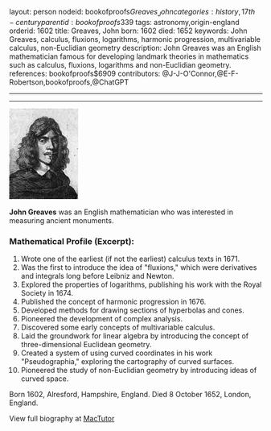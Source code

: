 layout: person
nodeid: bookofproofs$Greaves_John
categories: history,17th-century
parentid: bookofproofs$339
tags: astronomy,origin-england
orderid: 1602
title: Greaves, John
born: 1602
died: 1652
keywords: John Greaves, calculus, fluxions, logarithms, harmonic progression, multivariable calculus, non-Euclidian geometry
description: John Greaves was an English mathematician famous for developing landmark theories in mathematics such as calculus, fluxions, logarithms and non-Euclidian geometry.
references: bookofproofs$6909
contributors: @J-J-O'Connor,@E-F-Robertson,bookofproofs,@ChatGPT

---



---

![Greaves_John.jpg](https://github.com/bookofproofs/bookofproofs.github.io/blob/main/_sources/_assets/images/portraits/Greaves_John.jpg?raw=true)

**John Greaves** was an English mathematician who was interested in measuring ancient monuments.

### Mathematical Profile (Excerpt):
1. Wrote one of the earliest (if not the earliest) calculus texts in 1671.
2. Was the first to introduce the idea of "fluxions," which were derivatives and integrals long before Leibniz and Newton.
3. Explored the properties of logarithms, publishing his work with the Royal Society in 1674.
4. Published the concept of harmonic progression in 1676.
5. Developed methods for drawing sections of hyperbolas and cones.
6. Pioneered the development of complex analysis.
7. Discovered some early concepts of multivariable calculus.
8. Laid the groundwork for linear algebra by introducing the concept of three-dimensional Euclidean geometry.
9. Created a system of using curved coordinates in his work "Pseudographia," exploring the cartography of curved surfaces.
10. Pioneered the study of non-Euclidian geometry by introducing ideas of curved space.

Born 1602, Alresford, Hampshire, England. Died 8 October 1652, London, England.

View full biography at [MacTutor](https://mathshistory.st-andrews.ac.uk/Biographies/Greaves_John/)
